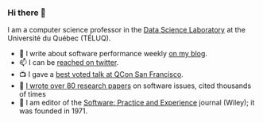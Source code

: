 ### Hi there 👋

I am a computer science professor in the [Data Science Laboratory](https://dot-lab.teluq.ca/en/) at the Université du Québec (TÉLUQ).

- :newspaper: I write about software performance weekly [on my blog](https://lemire.me/blog/).
- 📫 I can be [reached on twitter](https://twitter.com/lemire).
- :tv: I gave a [best voted talk at QCon San Francisco](https://www.youtube.com/watch?v=wlvKAT7SZIQ).
- :page_facing_up: [I wrote over 80 research papers](https://lemire.me/en/#publications) on software issues, cited thousands of times
- 📖 I am editor of the [Software: Practice and Experience](https://onlinelibrary.wiley.com/journal/1097024x) journal (Wiley); it was founded in 1971.


